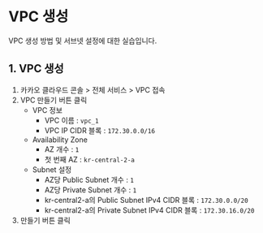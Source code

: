# VPC 생성

VPC 생성 방법 및 서브넷 설정에 대한 실습입니다.

## 1. VPC 생성


1. 카카오 클라우드 콘솔 > 전체 서비스 > VPC 접속
2. VPC 만들기 버튼 클릭
     - VPC 정보
          - VPC 이름 : `vpc_1`
          - VPC IP CIDR 블록 : `172.30.0.0/16`
     - Availability Zone
          - AZ 개수 : `1`
          - 첫 번째 AZ : `kr-central-2-a`
     - Subnet 설정
          - AZ당 Public Subnet 개수 : `1`
          - AZ당 Private Subnet 개수 : `1`
          - kr-central2-a의 Public Subnet IPv4 CIDR 블록 : `172.30.0.0/20`
          - kr-central2-a의 Private Subnet IPv4 CIDR 블록 : `172.30.16.0/20`
3. 만들기 버튼 클릭
